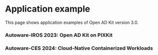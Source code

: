 # Application example

This page shows application examples of Open AD Kit version 3.0.

### Autoware-IROS 2023: Open AD Kit on PIXKit

### Autoware-CES 2024: Cloud-Native Containerized Workloads
